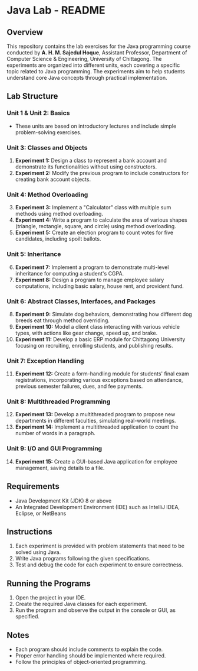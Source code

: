 # Java Lab - README

## Overview

This repository contains the lab exercises for the Java programming course conducted by 
**A. H. M. Sajedul Hoque**,
Assistant Professor, 
Department of Computer Science & Engineering,
University of Chittagong.
The experiments are organized into different units, each covering a specific topic related to Java programming. The experiments aim to help students understand core Java concepts through practical implementation.

## Lab Structure

### Unit 1 & Unit 2: Basics
- These units are based on introductory lectures and include simple problem-solving exercises.

### Unit 3: Classes and Objects
1. **Experiment 1:** Design a class to represent a bank account and demonstrate its functionalities without using constructors.
2. **Experiment 2:** Modify the previous program to include constructors for creating bank account objects.

### Unit 4: Method Overloading
3. **Experiment 3:** Implement a "Calculator" class with multiple sum methods using method overloading.
4. **Experiment 4:** Write a program to calculate the area of various shapes (triangle, rectangle, square, and circle) using method overloading.
5. **Experiment 5:** Create an election program to count votes for five candidates, including spoilt ballots.

### Unit 5: Inheritance
6. **Experiment 7:** Implement a program to demonstrate multi-level inheritance for computing a student's CGPA.
7. **Experiment 8:** Design a program to manage employee salary computations, including basic salary, house rent, and provident fund.

### Unit 6: Abstract Classes, Interfaces, and Packages
8. **Experiment 9:** Simulate dog behaviors, demonstrating how different dog breeds eat through method overriding.
9. **Experiment 10:** Model a client class interacting with various vehicle types, with actions like gear change, speed up, and brake.
10. **Experiment 11:** Develop a basic ERP module for Chittagong University focusing on recruiting, enrolling students, and publishing results.

### Unit 7: Exception Handling
11. **Experiment 12:** Create a form-handling module for students' final exam registrations, incorporating various exceptions based on attendance, previous semester failures, dues, and fee payments.

### Unit 8: Multithreaded Programming
12. **Experiment 13:** Develop a multithreaded program to propose new departments in different faculties, simulating real-world meetings.
13. **Experiment 14:** Implement a multithreaded application to count the number of words in a paragraph.

### Unit 9: I/O and GUI Programming
14. **Experiment 15:** Create a GUI-based Java application for employee management, saving details to a file.

## Requirements
- Java Development Kit (JDK) 8 or above
- An Integrated Development Environment (IDE) such as IntelliJ IDEA, Eclipse, or NetBeans

## Instructions
1. Each experiment is provided with problem statements that need to be solved using Java.
2. Write Java programs following the given specifications.
3. Test and debug the code for each experiment to ensure correctness.

## Running the Programs
1. Open the project in your IDE.
2. Create the required Java classes for each experiment.
3. Run the program and observe the output in the console or GUI, as specified.

## Notes
- Each program should include comments to explain the code.
- Proper error handling should be implemented where required.
- Follow the principles of object-oriented programming.
